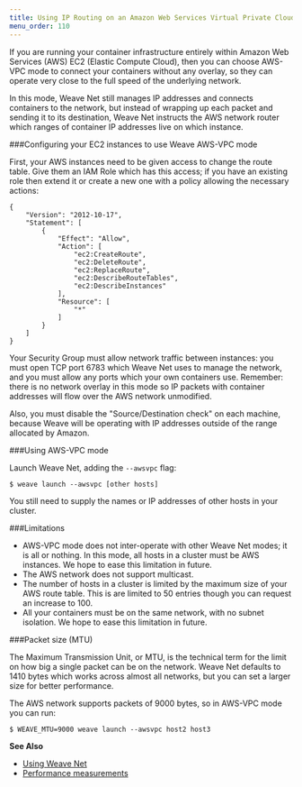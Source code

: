 ```yaml
---
title: Using IP Routing on an Amazon Web Services Virtual Private Cloud
menu_order: 110
---
```


If you are running your container infrastructure entirely within
Amazon Web Services (AWS) EC2 (Elastic Compute Cloud), then you can
choose AWS-VPC mode to connect your containers without any overlay, so
they can operate very close to the full speed of the underlying
network.

In this mode, Weave Net still manages IP addresses and connects
containers to the network, but instead of wrapping up each packet and
sending it to its destination, Weave Net instructs the AWS network
router which ranges of container IP addresses live on which instance.

###Configuring your EC2 instances to use Weave AWS-VPC mode

First, your AWS instances need to be given access to change the route
table.  Give them an IAM Role which has this access; if you have an
existing role then extend it or create a new one with a policy
allowing the necessary actions:

```
{
    "Version": "2012-10-17",
    "Statement": [
        {
            "Effect": "Allow",
            "Action": [
                "ec2:CreateRoute",
                "ec2:DeleteRoute",
                "ec2:ReplaceRoute",
                "ec2:DescribeRouteTables",
                "ec2:DescribeInstances"
            ],
            "Resource": [
                "*"
            ]
        }
    ]
}
```

Your Security Group must allow network traffic between instances: you
must open TCP port 6783 which Weave Net uses to manage the network,
and you must allow any ports which your own containers use. Remember:
there is no network overlay in this mode so IP packets with container
addresses will flow over the AWS network unmodified.

Also, you must disable the "Source/Destination check" on each machine,
because Weave will be operating with IP addresses outside of the range
allocated by Amazon.

###Using AWS-VPC mode

Launch Weave Net, adding the `--awsvpc` flag:

    $ weave launch --awsvpc [other hosts]

You still need to supply the names or IP addresses of other hosts in
your cluster.

###Limitations

- AWS-VPC mode does not inter-operate with other Weave Net modes; it
  is all or nothing.  In this mode, all hosts in a cluster must be AWS
  instances. We hope to ease this limitation in future.
- The AWS network does not support multicast.
- The number of hosts in a cluster is limited by the maximum size of
  your AWS route table.  This is are limited to 50 entries though you
  can request an increase to 100.
- All your containers must be on the same network, with no subnet
  isolation. We hope to ease this limitation in future.

###Packet size (MTU)

The Maximum Transmission Unit, or MTU, is the technical term for the
limit on how big a single packet can be on the network. Weave Net
defaults to 1410 bytes which works across almost all networks, but you
can set a larger size for better performance.

The AWS network supports packets of 9000 bytes, so in AWS-VPC mode you
can run:

    $ WEAVE_MTU=9000 weave launch --awsvpc host2 host3

**See Also**

 * [Using Weave Net](/site/using-weave.md)
 * [Performance measurements](/blog/weave-docker-networking-performance-aws-vpc/)
